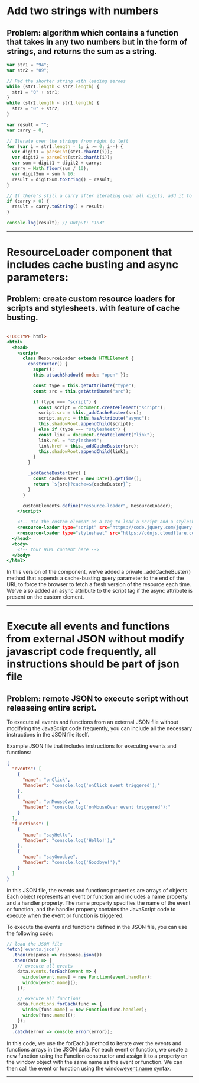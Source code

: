 # Add two strings with numbers

## Problem: algorithm which contains a function that takes in any two numbers but in the form of strings, and returns the sum as a string.
```javascript
var str1 = "94";
var str2 = "09";

// Pad the shorter string with leading zeroes
while (str1.length < str2.length) {
  str1 = "0" + str1;
}
while (str2.length < str1.length) {
  str2 = "0" + str2;
}

var result = "";
var carry = 0;

// Iterate over the strings from right to left
for (var i = str1.length - 1; i >= 0; i--) {
  var digit1 = parseInt(str1.charAt(i));
  var digit2 = parseInt(str2.charAt(i));
  var sum = digit1 + digit2 + carry;
  carry = Math.floor(sum / 10);
  var digitSum = sum % 10;
  result = digitSum.toString() + result;
}

// If there's still a carry after iterating over all digits, add it to the result
if (carry > 0) {
  result = carry.toString() + result;
}

console.log(result); // Output: "103"
```

---
# ResourceLoader component that includes cache busting and async parameters:

## Problem: create custom resource loaders for scripts and stylesheets. with feature of cache busting.

```htm

<!DOCTYPE html>
<html>
  <head>
    <script>
      class ResourceLoader extends HTMLElement {
        constructor() {
          super();
          this.attachShadow({ mode: "open" });

          const type = this.getAttribute("type");
          const src = this.getAttribute("src");

          if (type === "script") {
            const script = document.createElement("script");
            script.src = this._addCacheBuster(src);
            script.async = this.hasAttribute("async");
            this.shadowRoot.appendChild(script);
          } else if (type === "stylesheet") {
            const link = document.createElement("link");
            link.rel = "stylesheet";
            link.href = this._addCacheBuster(src);
            this.shadowRoot.appendChild(link);
          }
        }

        _addCacheBuster(src) {
          const cacheBuster = new Date().getTime();
          return `${src}?cache=${cacheBuster}`;
        }
      }

      customElements.define("resource-loader", ResourceLoader);
    </script>

    <!-- Use the custom element as a tag to load a script and a stylesheet with cache busting and async parameters -->
    <resource-loader type="script" src="https://code.jquery.com/jquery-3.6.0.min.js" async></resource-loader>
    <resource-loader type="stylesheet" src="https://cdnjs.cloudflare.com/ajax/libs/font-awesome/5.15.3/css/all.min.css"></resource-loader>
  </head>
  <body>
    <!-- Your HTML content here -->
  </body>
</html>

```

In this version of the component, we've added a private _addCacheBuster() method that appends a cache-busting query parameter to the end of the URL to force the browser to fetch a fresh version of the resource each time. We've also added an async attribute to the script tag if the async attribute is present on the custom element.

---

# Execute all events and functions from external JSON without modify javascript code frequently, all instructions should be part of json file

## Problem: remote JSON to execute script without releaseing entire script.

To execute all events and functions from an external JSON file without modifying the JavaScript code frequently, you can include all the necessary instructions in the JSON file itself.

Example JSON file that includes instructions for executing events and functions:

```json
{
  "events": [
    {
      "name": "onClick",
      "handler": "console.log('onClick event triggered');"
    },
    {
      "name": "onMouseOver",
      "handler": "console.log('onMouseOver event triggered');"
    }
  ],
  "functions": [
    {
      "name": "sayHello",
      "handler": "console.log('Hello!');"
    },
    {
      "name": "sayGoodbye",
      "handler": "console.log('Goodbye!');"
    }
  ]
}

```

In this JSON file, the events and functions properties are arrays of objects. Each object represents an event or function and includes a name property and a handler property. The name property specifies the name of the event or function, and the handler property contains the JavaScript code to execute when the event or function is triggered.

To execute the events and functions defined in the JSON file, you can use the following code:

```javascript
// load the JSON file
fetch('events.json')
  .then(response => response.json())
  .then(data => {
    // execute all events
    data.events.forEach(event => {
      window[event.name] = new Function(event.handler);
      window[event.name]();
    });

    // execute all functions
    data.functions.forEach(func => {
      window[func.name] = new Function(func.handler);
      window[func.name]();
    });
  })
  .catch(error => console.error(error));

```

In this code, we use the forEach() method to iterate over the events and functions arrays in the JSON data. For each event or function, we create a new function using the Function constructor and assign it to a property on the window object with the same name as the event or function. We can then call the event or function using the window[event.name]() syntax.

---